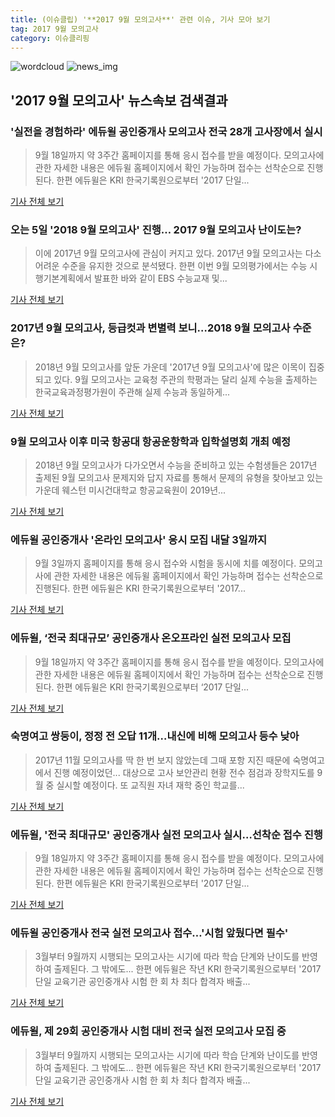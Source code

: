 ```yaml
---
title: (이슈클립) '**2017 9월 모의고사**' 관련 이슈, 기사 모아 보기
tag: 2017 9월 모의고사
category: 이슈클리핑
---
```

![wordcloud](https://s3.ap-northeast-2.amazonaws.com/lyrics101-wordcloud/2018-09-04-1535987218.png)
![news_img](https://user-images.githubusercontent.com/42597476/44507050-1206f400-a6e4-11e8-8d98-7ffbfebb353f.png)
## **'**2017 9월 모의고사**'** 뉴스속보 검색결과
### '실전을 경험하라' 에듀윌 공인중개사 모의고사 전국 28개 고사장에서 실시

>9월 18일까지 약 3주간 홈페이지를 통해 응시 접수를 받을 예정이다. 모의고사에 관한 자세한 내용은 에듀윌 홈페이지에서 확인 가능하며 접수는 선착순으로 진행된다. 한편 에듀윌은 KRI 한국기록원으로부터 '2017 단일...

<a href="http://www.fntoday.co.kr/news/articleView.html?idxno=168851" target="_blank">기사 전체 보기</a>

### 오는 5일 '2018 9월 모의고사' 진행… **2017 9월 모의고사** 난이도는?

>이에 2017년 9월 모의고사에 관심이 커지고 있다. 2017년 9월 모의고사는 다소 어려운 수준을 유지한 것으로 분석됐다.   한편 이번 9월 모의평가에서는 수능 시행기본계획에서 발표한 바와 같이 EBS 수능교재 및...

<a href="http://www.topdaily.kr/news/articleView.html?idxno=55137" target="_blank">기사 전체 보기</a>

### 2017년 9월 모의고사, 등급컷과 변별력 보니…2018 9월 모의고사 수준은?

>2018년 9월 모의고사를 앞둔 가운데 '2017년 9월 모의고사'에 많은 이목이 집중되고 있다.   9월 모의고사는 교육청 주관의 학평과는 달리 실제 수능을 출제하는 한국교육과정평가원이 주관해 실제 수능과 동일하게...

<a href="http://www.topstarnews.net/news/articleView.html?idxno=476134" target="_blank">기사 전체 보기</a>

### 9월 모의고사 이후 미국 항공대 항공운항학과 입학설명회 개최 예정

>2018년 9월 모의고사가 다가오면서 수능을 준비하고 있는 수험생들은 2017년 출제된 9월 모의고사 문제지와 답지 자료를 통해서 문제의 유형을 찾아보고 있는 가운데 웨스턴 미시건대학교 항공교육원이 2019년...

<a href="http://www.it-b.co.kr/news/articleView.html?idxno=23903" target="_blank">기사 전체 보기</a>

### 에듀윌 공인중개사 '온라인 모의고사' 응시 모집 내달 3일까지

>9월 3일까지 홈페이지를 통해 응시 접수와 시험을 동시에 치를 예정이다. 모의고사에 관한 자세한 내용은 에듀윌 홈페이지에서 확인 가능하며 접수는 선착순으로 진행된다. 한편 에듀윌은 KRI 한국기록원으로부터 '2017...

<a href="http://www.fntoday.co.kr/news/articleView.html?idxno=168780" target="_blank">기사 전체 보기</a>

### 에듀윌, ‘전국 최대규모’ 공인중개사 온오프라인 실전 모의고사 모집

>9월 18일까지 약 3주간 홈페이지를 통해 응시 접수를 받을 예정이다. 모의고사에 관한 자세한 내용은 에듀윌 홈페이지에서 확인 가능하며 접수는 선착순으로 진행된다. 한편 에듀윌은 KRI 한국기록원으로부터 ‘2017 단일...

<a href="http://www.lawissue.co.kr/view.php?ud=201808301412597823d48e16fff2_12" target="_blank">기사 전체 보기</a>

### 숙명여고 쌍둥이, 정정 전 오답 11개…내신에 비해 모의고사 등수 낮아

>2017년 11월 모의고사를 딱 한 번 보지 않았는데 그때 포항 지진 때문에 숙명여고에서 진행 예정이었던... 대상으로 고사 보안관리 현황 전수 점검과 장학지도를 9월 중 실시할 예정이다. 또 교직원 자녀 재학 중인 학교를...

<a href="http://news.donga.com/3/all/20180829/91732916/2" target="_blank">기사 전체 보기</a>

### 에듀윌, '전국 최대규모' 공인중개사 실전 모의고사 실시…선착순 접수 진행

>9월 18일까지 약 3주간 홈페이지를 통해 응시 접수를 받을 예정이다. 모의고사에 관한 자세한 내용은 에듀윌 홈페이지에서 확인 가능하며 접수는 선착순으로 진행된다. 한편 에듀윌은 KRI 한국기록원으로부터 '2017 단일...

<a href="http://www.dtnews24.com/news/articleView.html?idxno=523919" target="_blank">기사 전체 보기</a>

### 에듀윌 공인중개사 전국 실전 모의고사 접수…'시험 앞뒀다면 필수'

>3월부터 9월까지 시행되는 모의고사는 시기에 따라 학습 단계와 난이도를 반영하여 출제된다. 그 밖에도... 한편 에듀윌은 작년 KRI 한국기록원으로부터 '2017 단일 교육기관 공인중개사 시험 한 회 차 최다 합격자 배출...

<a href="http://www.it-b.co.kr/news/articleView.html?idxno=23739" target="_blank">기사 전체 보기</a>

### 에듀윌, 제 29회 공인중개사 시험 대비 전국 실전 모의고사 모집 중

>3월부터 9월까지 시행되는 모의고사는 시기에 따라 학습 단계와 난이도를 반영하여 출제된다. 그 밖에도... 한편 에듀윌은 작년 KRI 한국기록원으로부터 '2017 단일 교육기관 공인중개사 시험 한 회 차 최다 합격자 배출...

<a href="http://www.babytimes.co.kr/news/articleView.html?idxno=21543" target="_blank">기사 전체 보기</a>


